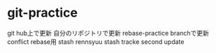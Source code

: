 # git-practice
git hub上で更新
自分のリポジトリで更新
rebase-practice branchで更新　conflict
rebase用
stash rennsyuu
stash tracke
second update